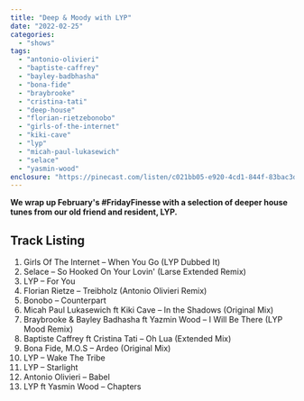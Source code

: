 ```yaml
---
title: "Deep & Moody with LYP"
date: "2022-02-25"
categories: 
  - "shows"
tags: 
  - "antonio-olivieri"
  - "baptiste-caffrey"
  - "bayley-badbhasha"
  - "bona-fide"
  - "braybrooke"
  - "cristina-tati"
  - "deep-house"
  - "florian-rietzebonobo"
  - "girls-of-the-internet"
  - "kiki-cave"
  - "lyp"
  - "micah-paul-lukasewich"
  - "selace"
  - "yasmin-wood"
enclosure: "https://pinecast.com/listen/c021bb05-e920-4cd1-844f-83bac3d8002e.mp3 86644949 audio/mpeg "
---
```


**We wrap up February's #FridayFinesse with a selection of deeper house tunes from our old friend and resident, LYP.**

## Track Listing

1. Girls Of The Internet – When You Go (LYP Dubbed It)
2. Selace – So Hooked On Your Lovin' (Larse Extended Remix)
3. LYP – For You
4. Florian Rietze – Treibholz (Antonio Olivieri Remix)
5. Bonobo – Counterpart
6. Micah Paul Lukasewich ft Kiki Cave – In the Shadows (Original Mix)
7. Braybrooke & Bayley Badhasha ft Yazmin Wood – I Will Be There (LYP Mood Remix)
8. Baptiste Caffrey ft Cristina Tati – Oh Lua (Extended Mix)
9. Bona Fide, M.O.S – Ardeo (Original Mix)
10. LYP – Wake The Tribe
11. LYP – Starlight
12. Antonio Olivieri – Babel
13. LYP ft Yasmin Wood – Chapters
